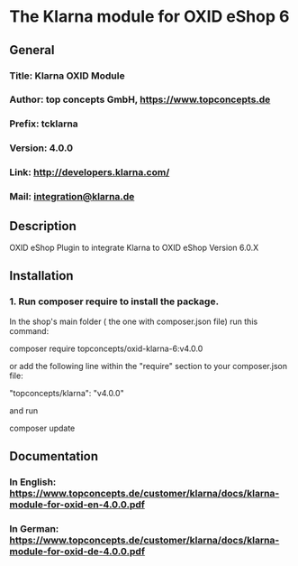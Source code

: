 The Klarna module for OXID eShop 6
==================================

## General ##

### Title: Klarna OXID Module
### Author: top concepts GmbH, https://www.topconcepts.de
### Prefix: tcklarna
### Version: 4.0.0
### Link: http://developers.klarna.com/
### Mail: integration@klarna.de

## Description ##

OXID eShop Plugin to integrate Klarna to OXID eShop Version 6.0.X

## Installation ##


### 1. Run composer require to install the package.

In the shop's main folder ( the one with composer.json file) run this command:

  composer require topconcepts/oxid-klarna-6:v4.0.0

or add the following line within the "require" section to your composer.json file:

  "topconcepts/klarna": "v4.0.0"

and run 

  composer update
  

## Documentation ##

### In English: https://www.topconcepts.de/customer/klarna/docs/klarna-module-for-oxid-en-4.0.0.pdf
### In German: https://www.topconcepts.de/customer/klarna/docs/klarna-module-for-oxid-de-4.0.0.pdf
